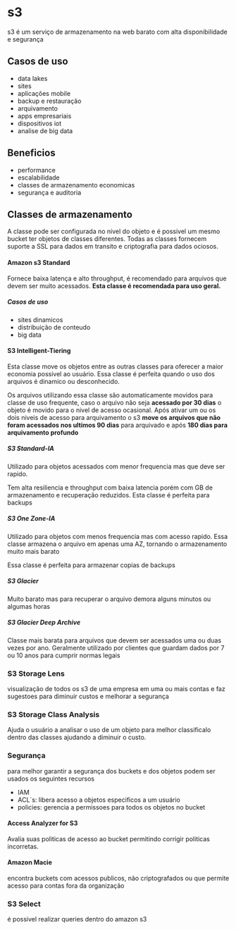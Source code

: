 # s3 
s3 é um serviço de armazenamento na web barato com alta disponibilidade e segurança

## Casos de uso
- data lakes
- sites
- aplicações mobile
- backup e restauração
- arquivamento
- apps empresariais
- dispositivos iot
- analise de big data

## Beneficios

- performance
- escalabilidade
- classes de armazenamento economicas
- segurança e auditoria

## Classes de armazenamento

A classe pode ser configurada no nivel do objeto e é possivel um mesmo bucket ter objetos de classes diferentes. Todas as classes fornecem suporte a SSL para dados em transito e criptografia para dados ociosos.

#### Amazon s3 Standard

Fornece baixa latença e alto throughput, é recomendado para arquivos que devem ser muito acessados.
<b>Esta classe é recomendada para uso geral.</b>

##### Casos de uso
- sites dinamicos
- distribuição de conteudo
- big data

#### S3 Intelligent-Tiering

Esta classe move os objetos entre as outras classes para oferecer a maior economia possivel ao usuário.
Essa classe é perfeita quando o uso dos arquivos é dinamico ou desconhecido.

Os arquivos utilizando essa classe são automaticamente movidos para classe de uso frequente, caso o arquivo não seja <b>acessado por 30 dias</b> o objeto é movido para o nivel de acesso ocasional. Após ativar um ou os dois niveis de acesso para arquivamento o s3 <b>move os arquivos que não foram acessados nos ultimos 90 dias</b> para arquivado e após <b>180 dias para arquivamento profundo</b> 

##### S3 Standard-IA
Utilizado para objetos acessados com menor frequencia mas que deve ser rapido.

Tem alta resiliencia e throughput com baixa latencia porém com GB de armazenamento e recuperação reduzidos. Esta classe é perfeita para backups

##### S3 One Zone-IA
Utilizado para objetos com menos frequencia mas com acesso rapido. Essa classe armazena o arquivo em apenas uma AZ, tornando o armazenamento muito mais barato

Essa classe é perfeita para armazenar copias de backups

##### S3 Glacier
Muito barato mas para recuperar o arquivo demora alguns minutos ou algumas horas

##### S3 Glacier Deep Archive
Classe mais barata para arquivos que devem ser acessados uma ou duas vezes por ano. Geralmente utilizado por clientes que guardam dados por 7 ou 10 anos para cumprir normas legais


### S3 Storage Lens
visualização de todos os s3 de uma empresa em uma ou mais contas e faz sugestoes para diminuir custos e melhorar a segurança

### S3 Storage Class Analysis
Ajuda o usuário a analisar o uso de um objeto para melhor classificalo dentro das classes ajudando a diminuir o custo.


### Segurança
para melhor garantir a segurança dos buckets e dos objetos podem ser usados os seguintes recursos

- IAM
- ACL`s: libera acesso a objetos especificos a um usuário
-  policies: gerencia a permissoes para todos os objetos no bucket

#### Access Analyzer for S3
Avalia suas politicas de acesso ao bucket permitindo corrigir politicas incorretas.

#### Amazon Macie
encontra buckets com acessos publicos, não criptografados ou que permite acesso para contas fora da organização

### S3 Select
é possivel realizar queries dentro do amazon s3
